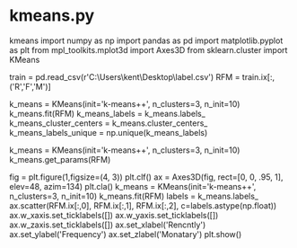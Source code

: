 # kmeans.py
kmeans 
import numpy as np
import pandas as pd
import matplotlib.pyplot as plt
from mpl_toolkits.mplot3d import Axes3D
from sklearn.cluster import KMeans

train = pd.read_csv(r'C:\Users\kent\Desktop\label.csv')
RFM   = train.ix[:,('R','F','M')]

k_means = KMeans(init='k-means++', n_clusters=3, n_init=10)
k_means.fit(RFM)
k_means_labels = k_means.labels_
k_means_cluster_centers = k_means.cluster_centers_
k_means_labels_unique = np.unique(k_means_labels)

k_means = KMeans(init='k-means++', n_clusters=3, n_init=10)
k_means.get_params(RFM)


fig = plt.figure(1,figsize=(4, 3))
plt.clf()
ax = Axes3D(fig, rect=[0, 0, .95, 1], elev=48, azim=134)
plt.cla()
k_means = KMeans(init='k-means++', n_clusters=3, n_init=10)
k_means.fit(RFM)
labels = k_means.labels_
ax.scatter(RFM.ix[:,0], RFM.ix[:,1], RFM.ix[:,2], c=labels.astype(np.float))
ax.w_xaxis.set_ticklabels([])
ax.w_yaxis.set_ticklabels([])
ax.w_zaxis.set_ticklabels([])
ax.set_xlabel('Rencntly')
ax.set_ylabel('Frequency')
ax.set_zlabel('Monatary')
plt.show()
